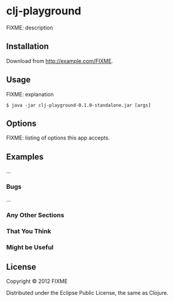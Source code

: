 # clj-playground

FIXME: description

## Installation

Download from http://example.com/FIXME.

## Usage

FIXME: explanation

    $ java -jar clj-playground-0.1.0-standalone.jar [args]

## Options

FIXME: listing of options this app accepts.

## Examples

...

### Bugs

...

### Any Other Sections
### That You Think
### Might be Useful

## License

Copyright © 2012 FIXME

Distributed under the Eclipse Public License, the same as Clojure.
